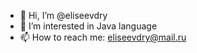 - 👋 Hi, I’m @eliseevdry
- 👀 I’m interested in Java language
- 📫 How to reach me: eliseevdry@mail.ru

<!---
eliseevdry/eliseevdry is a ✨ special ✨ repository because its `README.md` (this file) appears on your GitHub profile.
You can click the Preview link to take a look at your changes.
--->

